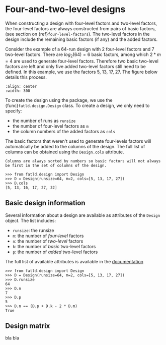 # Four-and-two-level designs

When constructing a design with four-level factors and two-level factors, the four-level factors are always constructed from pairs of basic factors, (see section on {ref}`four-level-factors`).
The two-level factors in the design include the remaining basic factors (if any) and the added factors.

Consider the example of a 64-run design with 2 four-level factors and 7 two-level factors.
There are $log_2(64)=6$ basic factors, among which $2*m=4$ are used to generate four-level factors.
Therefore two basic two-level factors are left and only five added two-level factors still need to be defined.
In this example, we use the factors 5, 13, 17, 27.
The figure below details this process.

```{image} _static/design_generation.png
:align: center
:width: 300
```

To create the design using the package, we use the {func}`fatld.design.Design` class.
To create a design, we only need to specify:

- the number of runs as ``runsize``
- the number of four-level factors as ``m``
- the column numbers of the added factors as ``cols``

The basic factors that weren't used to generate four-levels factors will automatically be added to the columns of the design.
The full list of columns can be obtained using the ``Design.cols`` attribute.

```{warning}
Columns are always sorted by numbers so basic factors will not always be first in the set of columns of the design.
```

```{code-block} python
>>> from fatld.design import Design
>>> D = Design(runsize=64, m=2, cols=[5, 13, 17, 27])
>>> D.cols
[5, 13, 16, 17, 27, 32]
```

## Basic design information

Several information about a design are available as attributes of the ``Design`` object.
The list includes:

- ``runsize``: the runsize
- ``m``: the number of *four-level* factors
- ``n``: the number of *two-level* factors
- ``k``: the number of *basic* two-level factors
- ``p``: the number of *added* two-level factors

The full list of available attributes is available in the [documentation](design-documentation)

```{code-block} python
>>> from fatld.design import Design
>>> D = Design(runsize=64, m=2, cols=[5, 13, 17, 27])
>>> D.runsize
64
>>> D.n
7
>>> D.p
5
>>> D.n == (D.p + D.k - 2 * D.m)
True
```

## Design matrix

bla bla
